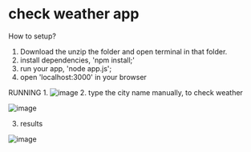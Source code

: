 # check weather app

How to setup?
1. Download the unzip the folder and open terminal in that folder.
2. install dependencies, 'npm install;'
3. run your app, 'node app.js';
4. open 'localhost:3000' in your browser

RUNNING
1. 
![image](https://user-images.githubusercontent.com/87355487/202145319-c7c5194d-3a02-4b22-88c7-97022565fbb0.png)
2. type the city name manually, to check weather

![image](https://user-images.githubusercontent.com/87355487/202145775-a85af303-67d1-4a53-bd20-6216b2fe3bda.png)

3. results

![image](https://user-images.githubusercontent.com/87355487/202145927-f7965ed6-482e-4faf-96d3-195cbb6c3481.png)
